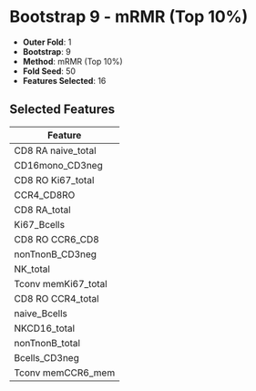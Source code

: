 # Bootstrap 9 - mRMR (Top 10%)

- **Outer Fold**: 1
- **Bootstrap**: 9
- **Method**: mRMR (Top 10%)
- **Fold Seed**: 50
- **Features Selected**: 16

## Selected Features

| Feature |
|---------|
| CD8 RA naive_total |
| CD16mono_CD3neg |
| CD8 RO Ki67_total |
| CCR4_CD8RO |
| CD8 RA_total |
| Ki67_Bcells |
| CD8 RO CCR6_CD8 |
| nonTnonB_CD3neg |
| NK_total |
| Tconv memKi67_total |
| CD8 RO CCR4_total |
| naive_Bcells |
| NKCD16_total |
| nonTnonB_total |
| Bcells_CD3neg |
| Tconv memCCR6_mem |
